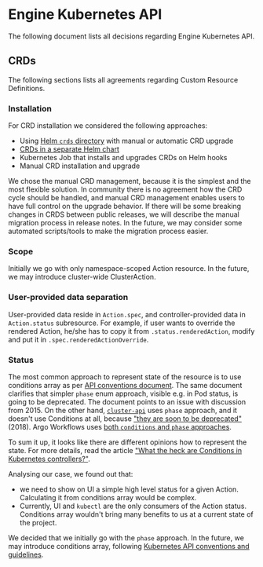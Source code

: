 # Engine Kubernetes API

The following document lists all decisions regarding Engine Kubernetes API.

## CRDs

The following sections lists all agreements regarding Custom Resource Definitions.

### Installation

For CRD installation we considered the following approaches:
- Using [Helm `crds` directory](https://helm.sh/docs/chart_best_practices/custom_resource_definitions/#method-1-let-helm-do-it-for-you) with manual or automatic CRD upgrade
- [CRDs in a separate Helm chart](https://helm.sh/docs/chart_best_practices/custom_resource_definitions/#method-2-separate-charts)
- Kubernetes Job that installs and upgrades CRDs on Helm hooks 
- Manual CRD installation and upgrade

We chose the manual CRD management, because it is the simplest and the most flexible solution. In community there is no agreement how the CRD cycle should be handled, and manual CRD management enables users to have full control on the upgrade behavior.
If there will be some breaking changes in CRDS between public releases, we will describe the manual migration process in release notes. In the future, we may consider some automated scripts/tools to make the migration process easier.

### Scope

Initially we go with only namespace-scoped Action resource. In the future, we may introduce cluster-wide ClusterAction.

### User-provided data separation

User-provided data reside in `Action.spec`, and controller-provided data in `Action.status` subresource. For example, if user wants to override the rendered Action, he/she has to copy it from `.status.renderedAction`, modify and put it in `.spec.renderedActionOverride`. 

### Status

The most common approach to represent state of the resource is to use conditions array as per [API conventions document](https://github.com/kubernetes/community/blob/master/contributors/devel/sig-architecture/api-conventions.md#spec-and-status). The same document clarifies that simpler `phase` enum approach, visible e.g. in Pod status, is going to be deprecated. The document points to an issue with discussion from 2015. 
On the other hand, [`cluster-api`](https://github.com/kubernetes-sigs/cluster-api) uses `phase` approach, and it doesn't use Conditions at all, because ["they are soon to be deprecated"](https://github.com/kubernetes-sigs/cluster-api/blob/112951ee/docs/proposals/20181121-machine-api.md#conditions) (2018). Argo Workflows uses [both `conditions` and `phase` approaches](https://github.com/argoproj/argo/blob/3156559b40afe4248a3fd124a9611992e7459930/pkg/apis/workflow/v1alpha1/workflow_types.go#L1111).

To sum it up, it looks like there are different opinions how to represent the state. For more details, read the article ["What the heck are Conditions in Kubernetes controllers?"](https://dev.to/maelvls/what-the-heck-are-kubernetes-conditions-for-4je7).

Analysing our case, we found out that:
- we need to show on UI a simple high level status for a given Action. Calculating it from conditions array would be complex.
- Currently, UI and `kubectl` are the only consumers of the Action status. Conditions array wouldn't bring many benefits to us at a current state of the project.

We decided that we initially go with the `phase` approach. In the future, we may introduce conditions array, following [Kubernetes API conventions and guidelines](https://github.com/kubernetes/community/blob/master/contributors/devel/sig-architecture/api-conventions.md#spec-and-status).
